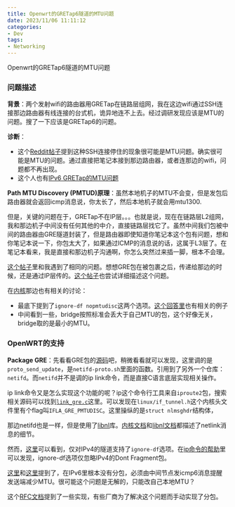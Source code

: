 ```yaml
---
title: Openwrt的GRETap6隧道的MTU问题
date: 2023/11/06 11:11:12
categories:
- Dev
tags:
- Networking
---
```


Openwrt的GRETap6隧道的MTU问题

<!-- more -->

### 问题描述

**背景**：两个发射wifi的路由器用GRETap在链路层组网，我在这边wifi通过SSH连接那边路由器有线连接的台式机，诡异地连不上去。经过调研发现应该是MTU的问题。搜了一下应该是GRETap6的问题。

**诊断**：

- 这个[Reddit帖子](https://www.reddit.com/r/sysadmin/comments/737c1z/friendly_reminder_if_ssh_sometimes_hangs/)提到这种SSH连接停住的现象很可能是MTU问题。确实很可能是MTU的问题。通过直接把笔记本接到那边路由器，或者连那边的wifi，问题都不再出现。
- 这个人也有[IPv6 GRETap的MTU问题](https://forum.vyos.io/t/ip6gre-and-fragmentation/11710)

**Path MTU Discovery (PMTUD)原理**：虽然本地机子的MTU不会变，但是发包后路由器就会返回icmp消息说，你太长了，然后本地机子就会用mtu1300.

但是，关键的问题在于，GRETap不在IP层。。。也就是说，现在在链路层L2组网，我和那边机子中间没有任何其他的中介，直接链路层找它了。虽然中间我们包被中间的路由器由GRE隧道封装了，但是路由器即使知道你笔记本这个包有问题，想和你笔记本说一下，你包太大了，如果通过ICMP的消息说的话，这属于L3层了。在笔记本看来，我是直接和那边机子沟通啊，你怎么突然过来插一脚，根本不会理。

[这个帖子](https://forum.openwrt.org/t/solved-gretap-tunnel-and-mtu-size-problem/14182/8)里和我遇到了相同的问题。想想GRE包在被包裹之后，传递给那边的时候，还是通过IP层传的。[这个帖子](https://forums.gentoo.org/viewtopic-t-1007394-start-0.html
)也尝试详细描述这个问题。

在[内核](https://bugzilla.kernel.org/show_bug.cgi?id=14837 )那边也有相关的讨论：
- 最底下提到了`ignore-df nopmtudisc`这两个选项。[这个回答里](https://stackoverflow.com/questions/42545112/linux-gretap-net-ipv4-ip-gre-c-how-to-set-value-of-key-tun-flags)也有相关的例子
- 中间看到一些，bridge按照标准会丢大于自己MTU的包，这个好像无关，bridge取的是最小的MTU。

### OpenWRT的支持

**Package GRE**：先看看GRE包的[源码](https://github.com/openwrt/openwrt/blob/ae500e62e2938e112ae1fc6aa7389e8c7b784b13/package/network/config/gre/files/gre.sh)吧，稍微看看就可以发现，这里调的是`proto_send_update`，是`netifd-proto.sh`里面的函数。引用到了另外一个仓库：`netifd`。而`netifd`并不是调的ip link命令，而是直接C语言底层实现相关操作。

ip link命令又是怎么实现这个功能的呢？ip这个命令行工具来自`iproute2`包，搜索相关源码可以找到[`link_gre.c`](https://github.com/iproute2/iproute2/blob/0c3400cc8f576b9f9e4099b67ae53596111323cd/ip/link_gre.c#L398)这里。可以发现在`linux/if_tunnel.h`这个内核头文件里有个flag叫`IFLA_GRE_PMTUDISC`。这里操纵的是`struct nlmsghdr`结构体，

那边netifd也是一样，但是使用了[libnl](https://www.infradead.org/~tgr/libnl/doc/core.html)库。[内核文档](https://docs.kernel.org/userspace-api/netlink/intro.html)和[libnl文档](https://www.infradead.org/~tgr/libnl/doc/core.html#core_msg_format)都描述了netlink消息的细节。

然而，[这里](https://github.com/openwrt/netifd/blob/f01345ec13b9b27ffd314d8689fb2d3f9c81a47d/system-linux.c#L4012)可以看到，仅对IPv4的隧道支持了`ignore-df`选项。在[ip命令的帮助](https://man7.org/linux/man-pages/man8/ip-tunnel.8.html)里可以发现，ignore-df选项仅忽略IPv4的Dont Fragment包。

[这里](https://www.reddit.com/r/ipv6/comments/pmxg2m/ipv6_mtu_issue_with_hosts_behind_mikrotik_router/)和[这里](https://forum.vyos.io/t/ip6gre-and-fragmentation/11710)提到了，在IPv6里根本没有分包，必须由中间节点发icmp6消息提醒发送端减少MTU。很可能这个问题是无解的，只能改自己本地MTU？

这个[RFC文档](https://www.rfc-editor.org/rfc/rfc7588.html)提到了一些实现，有些厂商为了解决这个问题而手动实现了分包。
